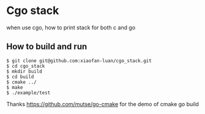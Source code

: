 # Cgo stack
when use cgo, how to print stack for both c and go

## How to build and run

    $ git clone git@github.com:xiaofan-luan/cgo_stack.git
    $ cd cgo_stack
    $ mkdir build
    $ cd build
    $ cmake ../
    $ make
    $ ./example/test

Thanks https://github.com/mutse/go-cmake for the demo of cmake go build

